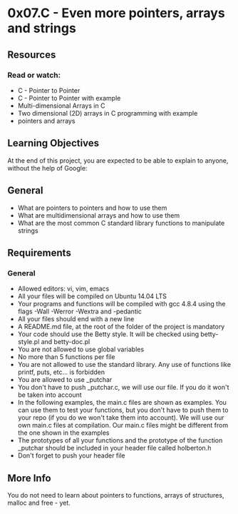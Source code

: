 # 0x07.C - Even more pointers, arrays and strings

## Resources

### Read or watch:

* C - Pointer to Pointer
* C - Pointer to Pointer with example
* Multi-dimensional Arrays in C
* Two dimensional (2D) arrays in C programming with example
* pointers and arrays

## Learning Objectives

At the end of this project, you are expected to be able to explain to anyone, without the help of Google:

## General

* What are pointers to pointers and how to use them
* What are multidimensional arrays and how to use them
* What are the most common C standard library functions to manipulate strings

## Requirements

### General

* Allowed editors: vi, vim, emacs
* All your files will be compiled on Ubuntu 14.04 LTS
* Your programs and functions will be compiled with gcc 4.8.4 using the flags -Wall -Werror -Wextra and -pedantic
* All your files should end with a new line
* A README.md file, at the root of the folder of the project is mandatory
* Your code should use the Betty style. It will be checked using betty-style.pl and betty-doc.pl
* You are not allowed to use global variables
* No more than 5 functions per file
* You are not allowed to use the standard library. Any use of functions like printf, puts, etc... is forbidden
* You are allowed to use _putchar
* You don't have to push _putchar.c, we will use our file. If you do it won't be taken into account
* In the following examples, the main.c files are shown as examples. You can use them to test your functions, but you don't have to push them to your repo (if you do we won't take them into account). We will use our own main.c files at compilation. Our main.c files might be different from the one shown in the examples
* The prototypes of all your functions and the prototype of the function _putchar should be included in your header file called holberton.h
* Don't forget to push your header file

## More Info

You do not need to learn about pointers to functions, arrays of structures, malloc and free - yet.
